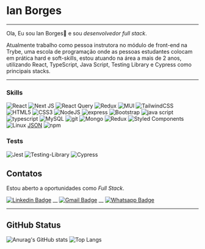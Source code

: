# Ian Borges

<hr>

Ola, Eu sou Ian Borges👋 e sou <em>desenvolvedor full stack</em>.

Atualmente trabalho como pessoa instrutora no módulo de front-end na Trybe, uma escola de programação onde as pessoas estudantes colocam em prática hard e soft-skills, estou atuando na área a mais de 2 anos, utilizando React, TypeScript, Java Script, Testing Library e Cypress como principais stacks.

<hr>

### Skills
![React](https://img.shields.io/badge/react-%2320232a.svg?style=for-the-badge&logo=react&logoColor=%2361DAFB)
![Next JS](https://img.shields.io/badge/Next-black?style=for-the-badge&logo=next.js&logoColor=white)
![React Query](https://img.shields.io/badge/-React%20Query-FF4154?style=for-the-badge&logo=react%20query&logoColor=white)
![Redux](https://img.shields.io/badge/redux-%23593d88.svg?style=for-the-badge&logo=redux&logoColor=white)
![MUI](https://img.shields.io/badge/MUI-%230081CB.svg?style=for-the-badge&logo=mui&logoColor=white)
![TailwindCSS](https://img.shields.io/badge/tailwindcss-%2338B2AC.svg?style=for-the-badge&logo=tailwind-css&logoColor=white)
![HTML5](https://img.shields.io/badge/html5-%23E34F26.svg?style=for-the-badge&logo=html5&logoColor=white)
![CSS3](https://img.shields.io/badge/css3-%231572B6.svg?style=for-the-badge&logo=css3&logoColor=white)
![NodeJS](https://img.shields.io/badge/Node.js-339933?style=for-the-badge&logo=nodedotjs&logoColor=white) ![express](https://img.shields.io/badge/Express.js-000000?style=for-the-badge&logo=express&logoColor=white)  ![Bootstrap](https://img.shields.io/badge/Bootstrap-563D7C?style=for-the-badge&logo=bootstrap&logoColor=white)
![java script](https://img.shields.io/badge/JavaScript-F7DF1E?style=for-the-badge&logo=javascript&logoColor=black)
![typescript](https://img.shields.io/badge/TypeScript-007ACC?style=for-the-badge&logo=typescript&logoColor=white)
![MySQL](https://img.shields.io/badge/MySQL-00000F?style=for-the-badge&logo=mysql&logoColor=white) 
![git](https://img.shields.io/badge/Git-F05032?style=for-the-badge&logo=git&logoColor=white) 
![Mongo](https://img.shields.io/badge/MongoDB-4EA94B?style=for-the-badge&logo=mongodb&logoColor=white) 
![Redux](https://img.shields.io/badge/Redux-764ABC?style=for-the-badge&logo=redux&logoColor=white)
![Styled Components](https://img.shields.io/badge/Styled_Components-3D3D3D?style=for-the-badge&logo=styled-components&logoColor=FEA4E7) 
![Linux](https://img.shields.io/badge/Linux-EFBB21?style=for-the-badge&logo=linux&logoColor=000)
 [JSON](https://img.shields.io/badge/json-5E5C5C?style=for-the-badge&logo=json&logoColor=white) 
 ![npm](https://img.shields.io/badge/npm-CB3837?style=for-the-badge&logo=npm&logoColor=white)
###  Tests
![Jest](https://img.shields.io/badge/-jest-%23C21325?style=for-the-badge&logo=jest&logoColor=white)
![Testing-Library](https://img.shields.io/badge/-TestingLibrary-%23E33332?style=for-the-badge&logo=testing-library&logoColor=white)
![Cypress](https://img.shields.io/badge/Cypress-FFF?style=for-the-badge&logo=cypress&logoColor=25292D)


## Contatos

Estou aberto a oportunidades como <em>Full Stack</em>.

[![Linkedin Badge](https://img.shields.io/badge/-IanBorges-1e66b4?style=flat-square&logo=Linkedin&logoColor=white&link=https://www.linkedin.com/in/ian-borges/)](https://www.linkedin.com/in/ian-borges/) 
__
[![Gmail Badge](https://img.shields.io/badge/-IanBorges-c14438?style=flat-square&logo=Gmail&logoColor=white&link=mailto:ianpborges0@gmail.com)](mailto:ianpborges0@gmail.com)
__
[![Whatsapp Badge](https://img.shields.io/badge/-Whatsapp-00d446?style=flat-square&logo=Whatsapp&logoColor=white&link=https://api.whatsapp.com/send?phone=5521990837905)](https://api.whatsapp.com/send?phone=5533987157144)

<hr>


## GitHub Status

![Anurag's GitHub stats](https://github-readme-stats.vercel.app/api?username=IanPedroBorges&show_icons=true&theme=radical)
![Top Langs](https://github-readme-stats.vercel.app/api/top-langs/?username=IanPedroBorges&layout=compact&theme=radical)


